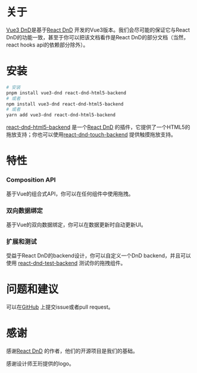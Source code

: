 # 关于
[Vue3 DnD](https://github.com/hcg1023/vue3-dnd)是基于[React DnD](https://react-dnd.github.io/react-dnd/about) 开发的Vue3版本。我们会尽可能的保证它与React DnD的功能一致，甚至于你可以把该文档看作是React DnD的部分文档（当然，react hooks api的依赖部分除外）。

# 安装
```bash
# 安装
pnpm install vue3-dnd react-dnd-html5-backend
# 或者
npm install vue3-dnd react-dnd-html5-backend
# 或者
yarn add vue3-dnd react-dnd-html5-backend
```
[react-dnd-html5-backend](https://www.npmjs.com/package/react-dnd-html5-backend) 是一个[React DnD](https://react-dnd.github.io/react-dnd/about) 的插件，它提供了一个HTML5的拖放支持；你也可以使用[react-dnd-touch-backend](https://www.npmjs.com/package/react-dnd-touch-backend) 提供触摸拖放支持。

# 特性
### Composition API 
基于Vue的组合式API，你可以在任何组件中使用拖拽。
### 双向数据绑定
基于Vue的双向数据绑定，你可以在数据更新时自动更新UI。
### 扩展和测试
受益于React DnD的backend设计，你可以自定义一个DnD backend，并且可以使用 [react-dnd-test-backend](https://www.npmjs.com/package/react-dnd-test-backend) 测试你的拖拽组件。


# 问题和建议
可以在[GitHub](https://github.com/hcg1023/vue3-dnd) 上提交issue或者pull request。

# 感谢
感谢[React DnD](https://react-dnd.github.io/react-dnd/about) 的作者，他们的开源项目是我们的基础。

感谢设计师王珩提供的logo。
